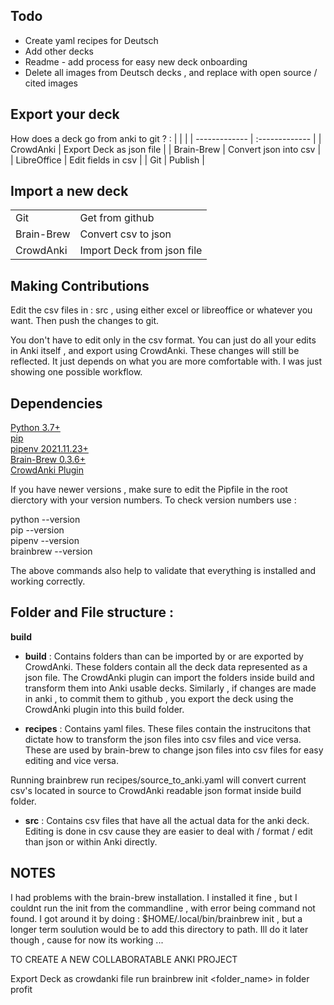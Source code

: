 
## Todo
* Create yaml recipes for Deutsch
* Add other decks
* Readme - add process for easy new deck onboarding
* Delete all images from Deutsch decks , and replace with open source / cited images

## Export your deck

How does a deck go from anki to git ? :
|               |                          |
| ------------- | :-------------           |
| CrowdAnki     | Export Deck as json file |
| Brain-Brew    | Convert json into csv    |
| LibreOffice   | Edit fields in csv       |
| Git           | Publish                  |

## Import a new deck
|               |                            |
| ------------- | :-------------             |
| Git           | Get from github            |
| Brain-Brew    | Convert csv to json        |
| CrowdAnki     | Import Deck from json file |

## Making Contributions

Edit the csv files in : src , using either excel or libreoffice or whatever you
want. Then push the changes to git.

You don't have to edit only in the csv format. You can just do all your edits
in Anki itself , and export using CrowdAnki. These changes will still be
reflected. It just depends on what you are more comfortable with. I was just
showing one possible workflow.

## Dependencies

[Python 3.7+](https://www.python.org/) \
[pip](https://pypi.org/project/pip/) \
[pipenv 2021.11.23+](pypi.org/project/pipenv/) \
[Brain-Brew 0.3.6+](github.com/ohare93/brain-brew) \
[CrowdAnki Plugin](ankiweb.net/shared/info/1788670778)


If you have newer versions , make sure to edit the Pipfile in the root
dierctory with your version numbers. To check version numbers use :

python --version \
pip --version \
pipenv --version \
brainbrew --version

The above commands also help to validate that everything is installed and
working correctly.


## Folder and File structure :




**build** 


* **build** : Contains folders than can be imported by or are exported by CrowdAnki.
These folders contain all the deck data represented as a json file. The
CrowdAnki plugin can import the folders inside build and transform them into
Anki usable decks. Similarly , if changes are made in anki , to commit them to
github , you export the deck using the CrowdAnki plugin into this build folder.

* **recipes** : Contains yaml files. These files contain the instrucitons that dictate
how to transform the json files into csv files and vice versa. These are used by
brain-brew to change json files into csv files for easy editing and vice versa.

Running brainbrew run recipes/source_to_anki.yaml will convert current csv's
located in source to CrowdAnki readable json format inside build folder.

* **src** : Contains csv files that have all the actual data for the anki deck.
Editing is done in csv cause they are easier to deal with / format / edit than
json or within Anki directly.

## NOTES

I had problems with the brain-brew installation. I installed it fine , but I
couldnt run the init from the commandline , with error being command not found.
I got around it by doing : $HOME/.local/bin/brainbrew init , but a longer term
soulution would be to add this directory to path. Ill do it later though ,
cause for now its working ...



TO CREATE A NEW COLLABORATABLE ANKI PROJECT

Export Deck as crowdanki file
run brainbrew init <folder_name> in folder
profit
